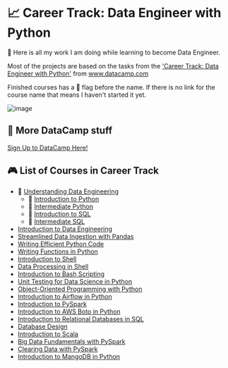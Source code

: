 # 📈 Career Track: Data Engineer with Python
🧠 Here is all my work I am doing while learning to become Data Engineer. 

Most of the projects are based on the tasks from the ['Career Track: Data Engineer with Python'](https://www.datacamp.com/tracks/data-engineer-with-python) from www.datacamp.com

Finished courses has a 🏁 flag before the name.
If there is no link for the course name that means I haven't started it yet.

![image](https://user-images.githubusercontent.com/84285130/217212070-2d5affaa-1625-4e45-957f-1ca31098aa4d.png)

## 🧮 More DataCamp stuff
[Sign Up to DataCamp Here!](https://www.datacamp.com/users/sign_up)

## 🎮 List of Courses in Career Track
* 🏁 [Understanding Data Engineering](https://github.com/monikaglazz/Data_Engineering_with_Python/tree/main/Understanding%20Data%20Engineering)
  * 🏁 [Introduction to Python]()
  * 🏁 [Intermediate Python]()
  * 🏁 [Introduction to SQL]()
  * 🏁 [Intermediate SQL]()
* [Introduction to Data Engineering]()
* [Streamlined Data Ingestion with Pandas]()
* [Writing Efficient Python Code]()
* [Writing Functions in Python]()
* [Introduction to Shell]()
* [Data Processing in Shell]()
* [Introduction to Bash Scripting]()
* [Unit Testing for Data Science in Python]()
* [Object-Oriented Programming with Python]()
* [Introduction to Airflow in Python]()
* [Introduction to PySpark]()
* [Introduction to AWS Boto in Python]()
* [Introduction to Relational Databases in SQL]()
* [Database Design]()
* [Introduction to Scala]()
* [Big Data Fundamentals with PySpark]()
* [Clearing Data with PySpark]()
* [Introduction to MangoDB in Python]()
